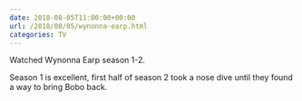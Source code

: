 ```yaml
---
date: 2018-08-05T11:00:00+00:00
url: /2018/08/05/wynonna-earp.html
categories: TV
---
```

Watched Wynonna Earp season 1-2.

Season 1 is excellent, first half of season 2 took a nose dive until they found a way to bring Bobo back.


